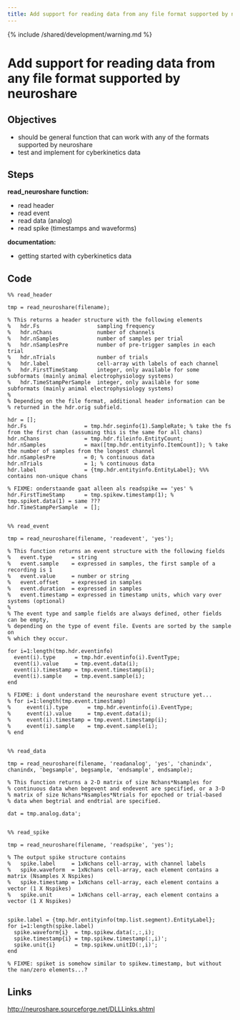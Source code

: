 ```yaml
---
title: Add support for reading data from any file format supported by neuroshare
---
```


{% include /shared/development/warning.md %}

# Add support for reading data from any file format supported by neuroshare

## Objectives

- should be general function that can work with any of the formats supported by neuroshare
- test and implement for cyberkinetics data

## Steps

**read_neuroshare function:**

- read header
- read event
- read data (analog)
- read spike (timestamps and waveforms)

**documentation:**

- getting started with cyberkinetics data

## Code

    %% read_header

    tmp = read_neuroshare(filename);

    % This returns a header structure with the following elements
    %   hdr.Fs                  sampling frequency
    %   hdr.nChans              number of channels
    %   hdr.nSamples            number of samples per trial
    %   hdr.nSamplesPre         number of pre-trigger samples in each trial
    %   hdr.nTrials             number of trials
    %   hdr.label               cell-array with labels of each channel
    %   hdr.FirstTimeStamp      integer, only available for some subformats (mainly animal electrophysiology systems)
    %   hdr.TimeStampPerSample  integer, only available for some subformats (mainly animal electrophysiology systems)
    %
    % Depending on the file format, additional header information can be
    % returned in the hdr.orig subfield.

    hdr = [];
    hdr.Fs                  = tmp.hdr.seginfo(1).SampleRate; % take the fs from the first chan (assuming this is the same for all chans)
    hdr.nChans              = tmp.hdr.fileinfo.EntityCount;
    hdr.nSamples            = max([tmp.hdr.entityinfo.ItemCount]); % take the number of samples from the longest channel
    hdr.nSamplesPre         = 0; % continuous data
    hdr.nTrials             = 1; % continuous data
    hdr.label               = {tmp.hdr.entityinfo.EntityLabel}; %%% contains non-unique chans

    % FIXME: onderstaande gaat alleen als readspike == 'yes' %
    hdr.FirstTimeStamp      = tmp.spikew.timestamp(1); % tmp.spiket.data(1) = same ???
    hdr.TimeStampPerSample  = [];


    %% read_event

    tmp = read_neuroshare(filename, 'readevent', 'yes');

    % This function returns an event structure with the following fields
    %   event.type      = string
    %   event.sample    = expressed in samples, the first sample of a recording is 1
    %   event.value     = number or string
    %   event.offset    = expressed in samples
    %   event.duration  = expressed in samples
    %   event.timestamp = expressed in timestamp units, which vary over systems (optional)
    %
    % The event type and sample fields are always defined, other fields can be empty,
    % depending on the type of event file. Events are sorted by the sample on
    % which they occur.

    for i=1:length(tmp.hdr.eventinfo)
      event(i).type      = tmp.hdr.eventinfo(i).EventType;
      event(i).value     = tmp.event.data(i);
      event(i).timestamp = tmp.event.timestamp(i);
      event(i).sample    = tmp.event.sample(i);
    end

    % FIXME: i dont understand the neuroshare event structure yet...
    % for i=1:length(tmp.event.timestamp)
    %     event(i).type      = tmp.hdr.eventinfo(i).EventType;
    %     event(i).value     = tmp.event.data(i);
    %     event(i).timestamp = tmp.event.timestamp(i);
    %     event(i).sample    = tmp.event.sample(i);
    % end


    %% read_data

    tmp = read_neuroshare(filename, 'readanalog', 'yes', 'chanindx', chanindx, 'begsample', begsample, 'endsample', endsample);

    % This function returns a 2-D matrix of size Nchans*Nsamples for
    % continuous data when begevent and endevent are specified, or a 3-D
    % matrix of size Nchans*Nsamples*Ntrials for epoched or trial-based
    % data when begtrial and endtrial are specified.

    dat = tmp.analog.data';


    %% read_spike

    tmp = read_neuroshare(filename, 'readspike', 'yes');

    % The output spike structure contains
    %   spike.label     = 1xNchans cell-array, with channel labels
    %   spike.waveform  = 1xNchans cell-array, each element contains a matrix (Nsamples X Nspikes)
    %   spike.timestamp = 1xNchans cell-array, each element contains a vector (1 X Nspikes)
    %   spike.unit      = 1xNchans cell-array, each element contains a vector (1 X Nspikes)


    spike.label = {tmp.hdr.entityinfo(tmp.list.segment).EntityLabel};
    for i=1:length(spike.label)
      spike.waveform{i}  = tmp.spikew.data(:,:,i);
      spike.timestamp{i} = tmp.spikew.timestamp(:,i)';
      spike.unit{i}      = tmp.spikew.unitID(:,i)';
    end

    % FIXME: spiket is somehow similar to spikew.timestamp, but without the nan/zero elements...?

## Links

http://neuroshare.sourceforge.net/DLLLinks.shtml
